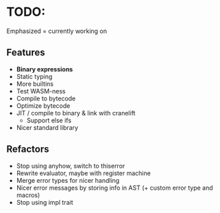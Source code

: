 # TODO:
Emphasized = currently working on

## Features
 * **Binary expressions**
 * Static typing
 * More builtins
 * Test WASM-ness
 * Compile to bytecode
 * Optimize bytecode
 * JIT / compile to binary & link with cranelift
   * Support else ifs
 * Nicer standard library

## Refactors
* Stop using anyhow, switch to thiserror
* Rewrite evaluator, maybe with register machine
* Merge error types for nicer handling
* Nicer error messages by storing info in AST (+ custom error type and macros)
* Stop using impl trait
